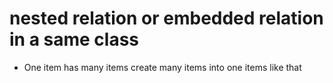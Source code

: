 # **nested relation or embedded relation in a same class**
* One item has many items
create many items into one items like that